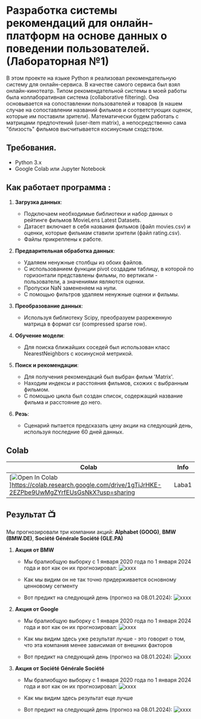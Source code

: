 # Разработка системы рекомендаций для онлайн-платформ на основе данных о поведении пользователей. (Лабораторная №1)
В этом проекте на языке Python я реализовал рекомендательную систему для онлайн-сервиса. В качестве самого сервиса был взял онлайн-кинотеатр. Типом рекомендательной системы в моей работы была коллаборативная система (collaborative filtering). Она основывается на сопоставлении пользователей и товаров (в нашем случае на сопоставлении названий фильмов и соответстующих оценок, которые им поставили зрители). Математически будем работать с матрицами предпочтений (user-item matrix), а непосредственно сама "близость" фильмов высчитывается косинусным сходством.

## Требования.
- Python 3.x
- Google Colab или Jupyter Notebook

## Как работает программа :
1. **Загрузка данных**:
   * Подключаем необходимые библиотеки и набор данных о рейтинге фильмов MovieLens Latest Datasets.
   * Датасет включает в себя названия фильмов (файл movies.csv) и оценки, которые фильмам ставили зрители (файл rating.csv).
   * Файлы прикреплены к работе.

2. **Предварительная обработка данных**:
   * Удаляем ненужные столбцы из обоих файлов.
   * С использованием функции pivot создадим таблицу, в которой по горизонтали представлены фильмы, по вертикали - пользователи, а значениями являются оценки.
   * Пропуски NaN замененяем на нули.
   * С помощью фильтров удаляем ненужные оценки и фильмы.

4. **Преобразование данных**:
   * Используя библиотеку Scipy, преобразуем разреженную матрица в формат csr (compressed sparse row).

5. **Обучение модели**:
   * Для поиска ближайших соседей был использован класс NearestNeighbors с косинусной метрикой.

6. **Поиск и рекомендации**:
   * Для получения рекомендаций был выбран фильм 'Matrix'.
   * Находим индексы и расстояния фильмов, схожих с выбранным фильмом.
   * С помощью цикла был создан список, содержащий название фильма и расстояние до него.

7. **Резь**:
   * Сценарий пытается предсказать цену акции на следующий день, используя последние 60 дней данных.
  
## Colab
| Colab                                                                                                                                                                          | Info               |
| ------------------------------------------------------------------------------------------------------------------------------------------------------------------------------ | ------------------ |
| [![Open In Colab](https://colab.research.google.com/assets/colab-badge.svg)]https://colab.research.google.com/drive/1gTiJrHKE-2EZPbe9UwMgZYrfEUsGsNkX?usp=sharing | Laba1 |

## Результат :tv:
Мы прогнозировали три компании акций: **Alphabet (GOOG)**, **BMW (BMW.DE)**, **Société Générale Société (GLE.PA)**
1. **Акция от BMW**
   * Мы бралиобщую выборку с 1 января 2020 года по 1 января 2024 года и  вот как он их прогнозировал:
   ![xxxx](https://sun21-2.userapi.com/impg/s1eypwgZ9mPygLHkh0o1AqDRcfGkxW2-RvOrKQ/W0x-9ilUQkQ.jpg?size=570x454&quality=96&sign=33bfa869934f3e8ef4f0eb5ffc6652c6&type=album)

   * Как мы видим он не так точно придерживается основному ценновому сегменту

   * Вот предикт на следующий день (прогноз на 08.01.2024):
   ![xxxx](https://sun9-23.userapi.com/impg/mlonJbhOeXNweWt1Qv3ytytOgYlVK1X3qegn5A/-dAWUJEixyY.jpg?size=832x49&quality=96&sign=8f1f80a9c29f682d49f1fb71c1badc74&type=album)

2. **Акция от Google**
   * Мы бралиобщую выборку с 1 января 2020 года по 1 января 2024 года и  вот как он их прогнозировал:
     ![xxxx](https://sun9-1.userapi.com/impg/SAQP_cJcoyLs77CrVuMxCoKnwZOoTx_atu-7NA/XcC8MVdWgLY.jpg?size=571x454&quality=96&sign=7a4e9bcc16b67712bce4aac790815ffd&type=album)
     
   * Как мы видим здесь уже результат лучше - это говорит о том, что эта компания менее зависимая от внешних факторов

   * Вот предикт на следующий день (прогноз на 08.01.2024):
   ![xxxx](https://sun9-79.userapi.com/impg/Y1Fx_7IFvqhQ7PBK1NmfGWI2iV-_HRz0ElVXBw/1rxDT9mdNUs.jpg?size=972x50&quality=96&sign=551d7518883e7f0edd7ab5dddb9a6d43&type=album)

3. **Акция от Société Générale Société**
   * Мы бралиобщую выборку с 1 января 2020 года по 1 января 2024 года и  вот как он их прогнозировал:
   ![xxxx](https://sun9-77.userapi.com/impg/QdY2Q4AhRQw7zckOjGDkqIhujfIXsIPke3URIw/3M8y4DL6oQU.jpg?size=559x452&quality=96&sign=e136d4f9b06fd1978ede99749a09db85&type=album)

   * Как мы видим здесь результат еще лучше

   * Вот предикт на следующий день (прогноз на 08.01.2024):
   ![xxxx](https://sun9-15.userapi.com/impg/IwLTMtd5-cjWzCyayZudI28HL5Z61ts9qnKv4A/lASU_EDy8LA.jpg?size=746x51&quality=96&sign=ca7ab5191d6cd2740260f639f83f4878&type=album)

